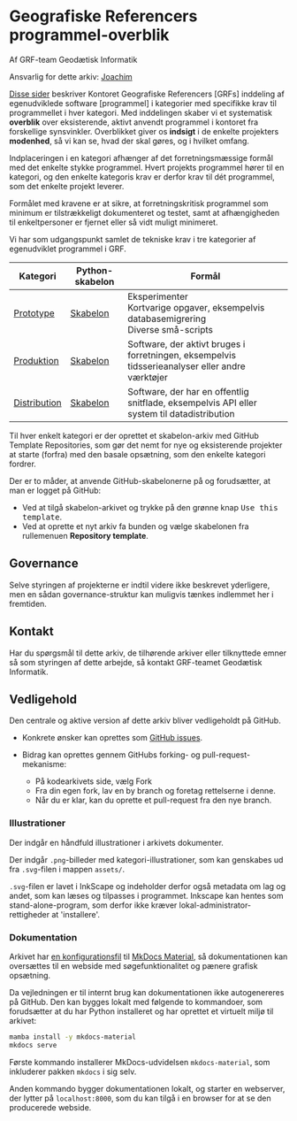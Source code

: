 # Geografiske Referencers programmel-overblik

Af GRF-team Geodætisk Informatik

Ansvarlig for dette arkiv: [Joachim](https:/github.com/xidus)


[Disse sider](docs/index.md) beskriver Kontoret Geografiske Referencers
[GRFs] inddeling af egenudviklede software [programmel] i kategorier med
specifikke krav til programmellet i hver kategori. Med inddelingen skaber vi et
systematisk **overblik** over eksisterende, aktivt anvendt programmel i
kontoret fra forskellige synsvinkler. Overblikket giver os **indsigt** i de
enkelte projekters **modenhed**, så vi kan se, hvad der skal gøres, og i
hvilket omfang.

Indplaceringen i en kategori afhænger af det forretningsmæssige formål med det
enkelte stykke programmel. Hvert projekts programmel hører til en kategori, og
den enkelte kategoris krav er derfor krav til dét programmel, som det enkelte
projekt leverer.

Formålet med kravene er at sikre, at forretningskritisk programmel som minimum
er tilstrækkeligt dokumenteret og testet, samt at afhængigheden til
enkeltpersoner er fjernet eller så vidt muligt minimeret.

Vi har som udgangspunkt samlet de tekniske krav i tre kategorier af egenudviklet
programmel i GRF.

|     Kategori     |          Python-skabelon          |                                              Formål                                             |
|------------------|-----------------------------------|-------------------------------------------------------------------------------------------------|
| [Prototype][]    | [Skabelon][skabelon-prototype]    | Eksperimenter<br />Kortvarige opgaver, eksempelvis databasemigrering<br />Diverse små-scripts   |
| [Produktion][]   | [Skabelon][skabelon-produktion]   | Software, der aktivt bruges i forretningen, eksempelvis tidsserieanalyser eller andre værktøjer |
| [Distribution][] | [Skabelon][skabelon-distribution] | Software, der har en offentlig snitflade, eksempelvis API eller system til datadistribution     |

[Prototype]: docs/prototype.md
[Produktion]: docs/produktion.md
[Distribution]: docs/distribution.md

[skabelon-prototype]: https://github.com/SDFIdk/template-python-prototype
[skabelon-produktion]: https://github.com/SDFIdk/template-python-production
[skabelon-distribution]: https://github.com/SDFIdk/template-python-distribution

Til hver enkelt kategori er der oprettet et skabelon-arkiv med GitHub Template
Repositories, som gør det nemt for nye og eksisterende projekter at starte
(forfra) med den basale opsætning, som den enkelte kategori fordrer.

Der er to måder, at anvende GitHub-skabelonerne på og forudsætter, at man er
logget på GitHub:

*   Ved at tilgå skabelon-arkivet og trykke på den grønne knap <kbd>Use this
    template</kbd>.
*   Ved at oprette et nyt arkiv fa bunden og vælge skabelonen fra
    rullemenuen **Repository template**.


## Governance

Selve styringen af projekterne er indtil videre ikke beskrevet yderligere, men
en sådan governance-struktur kan muligvis tænkes indlemmet her i fremtiden.


## Kontakt

Har du spørgsmål til dette arkiv, de tilhørende arkiver eller tilknyttede emner
så som styringen af dette arbejde, så kontakt GRF-teamet Geodætisk Informatik.


## Vedligehold

Den centrale og aktive version af dette arkiv bliver vedligeholdt på GitHub.

*   Konkrete ønsker kan oprettes som [GitHub issues](https://github.com/SDFIdk/grf-programmel-overblik/issues).

*   Bidrag kan oprettes gennem GitHubs forking- og pull-request-mekanisme:
    -   På kodearkivets side, vælg Fork
    -   Fra din egen fork, lav en by branch og foretag rettelserne i denne.
    -   Når du er klar, kan du oprette et pull-request fra den nye branch.


### Illustrationer

Der indgår en håndfuld illustrationer i arkivets dokumenter.

Der indgår `.png`-billeder med kategori-illustrationer, som kan genskabes ud fra
`.svg`-filen i mappen `assets/`.

`.svg`-filen er lavet i InkScape og indeholder derfor også metadata om lag og
andet, som kan læses og tilpasses i programmet. Inkscape kan hentes som
stand-alone-program, som derfor ikke kræver lokal-administrator-rettigheder
at 'installere'.


### Dokumentation

Arkivet har [en konfigurationsfil](mkdocs.yml) til [MkDocs Material][], så
dokumentationen kan oversættes til en webside med søgefunktionalitet og pænere
grafisk opsætning.

[MkDocs Material]: https://squidfunk.github.io/mkdocs-material/

Da vejledningen er til internt brug kan dokumentationen ikke autogenereres på
GitHub. Den kan bygges lokalt med følgende to kommandoer, som forudsætter at du
har Python installeret og har oprettet et virtuelt miljø til arkivet:

```sh
mamba install -y mkdocs-material
mkdocs serve
```

Første kommando installerer MkDocs-udvidelsen `mkdocs-material`, som inkluderer
pakken `mkdocs` i sig selv.

Anden kommando bygger dokumentationen lokalt, og starter en webserver, der
lytter på `localhost:8000`, som du kan tilgå i en browser for at se den
producerede webside.
